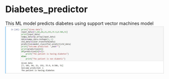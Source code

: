 # Diabetes_predictor
This ML model predicts diabetes using support vector machines model
![alt](diabetes_image.jpg)
